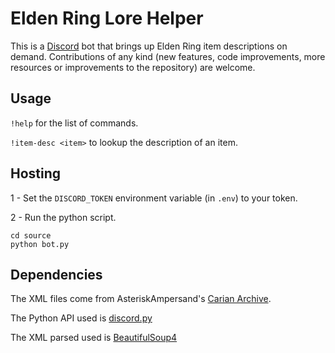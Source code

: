 # Elden Ring Lore Helper
This is a [Discord](https://discord.com/) bot that brings up Elden Ring item descriptions on demand. Contributions of any kind (new features, code improvements, more resources or improvements to the repository) are welcome.

## Usage
`!help` for the list of commands.

`!item-desc <item>` to lookup the description of an item.

## Hosting
1 - Set the `DISCORD_TOKEN` environment variable (in `.env`) to your token.

2 - Run the python script.
```shell
cd source
python bot.py
```
## Dependencies
The XML files come from AsteriskAmpersand's [Carian Archive](https://github.com/AsteriskAmpersand/Carian-Archive).

The Python API used is [discord.py](https://github.com/Rapptz/discord.py)

The XML parsed used is [BeautifulSoup4](https://github.com/wention/BeautifulSoup4)
